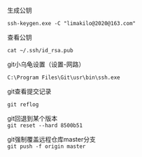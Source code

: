 生成公钥  

`ssh-keygen.exe -C "limakilo@2020@163.com"`  

查看公钥  

`cat ~/.ssh/id_rsa.pub
`  

git小乌龟设置（设置-网路） 

`C:\Program Files\Git\usr\bin\ssh.exe`  

git查看提交记录  

`
git reflog
`  

git回退到某个版本   
`
git reset --hard 8500b51
`  

git强制覆盖远程仓库master分支  
`
 git push -f origin master
`
